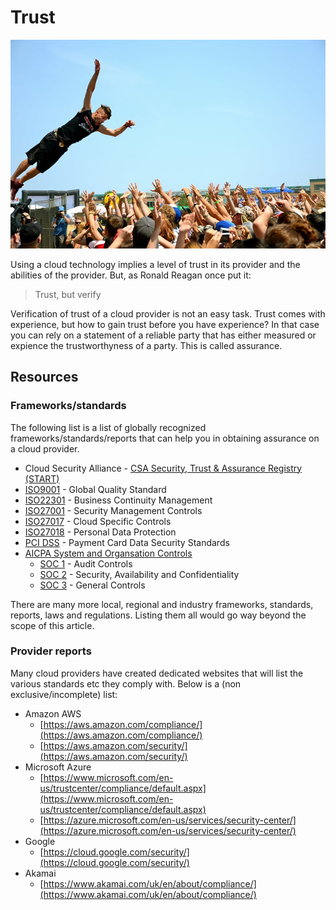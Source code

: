Trust
=====
[![Trust dive. a CC NC image by Jeff Budgell](../images/trust.jpg)](https://www.flickr.com/photos/54139148@N06/7599235018/)

Using a cloud technology implies a level of trust in its provider and the abilities of the provider. But, as Ronald Reagan once put it:

> Trust, but verify

Verification of trust of a cloud provider is not an easy task. Trust comes with experience, but how to gain trust before you have experience? In that case you can rely on a statement of a reliable party that has either measured or expience the trustworthyness of a party. This is called assurance. 

Resources
---------

### Frameworks/standards


The following list is a list of globally recognized frameworks/standards/reports that can help you in obtaining assurance on a cloud provider.

* Cloud Security Alliance - [CSA Security, Trust & Assurance Registry (START)](https://cloudsecurityalliance.org/star/)
* [ISO9001](https://en.wikipedia.org/wiki/ISO_9000#ISO_9000_series_Quality_Management_Principles) - Global Quality Standard
* [ISO22301](https://en.wikipedia.org/wiki/ISO_22301) - Business Continuity Management
* [ISO27001](https://en.wikipedia.org/wiki/ISO/IEC_27001) - Security Management Controls
* [ISO27017](https://en.wikipedia.org/wiki/ISO/IEC_27000-series) - Cloud Specific Controls
* [ISO27018](https://en.wikipedia.org/wiki/ISO/IEC_27000-series) - Personal Data Protection
* [PCI DSS](https://www.pcisecuritystandards.org/pci_security/) - Payment Card Data Security Standards
* [AICPA System and Organsation Controls](https://www.aicpa.org/interestareas/frc/assuranceadvisoryservices/sorhome.html)
  - [SOC 1](https://www.aicpa.org/interestareas/frc/assuranceadvisoryservices/aicpasoc1report.html) - Audit Controls
  - [SOC 2](https://www.aicpa.org/interestareas/frc/assuranceadvisoryservices/aicpasoc2report.html) - Security, Availability and Confidentiality
  - [SOC 3](https://www.aicpa.org/interestareas/frc/assuranceadvisoryservices/aicpasoc3report.html) - General Controls

There are many more local, regional and industry frameworks, standards, reports, laws and regulations. Listing them all would go way beyond the scope of this article. 

### Provider reports

Many cloud providers have created dedicated websites that will list the various standards etc they comply with. Below is a (non exclusive/incomplete) list:

* Amazon AWS
  - [https://aws.amazon.com/compliance/](https://aws.amazon.com/compliance/)
  - [https://aws.amazon.com/security/](https://aws.amazon.com/security/)
* Microsoft Azure
  - [https://www.microsoft.com/en-us/trustcenter/compliance/default.aspx](https://www.microsoft.com/en-us/trustcenter/compliance/default.aspx)
  - [https://azure.microsoft.com/en-us/services/security-center/](https://azure.microsoft.com/en-us/services/security-center/)
* Google
  - [https://cloud.google.com/security/](https://cloud.google.com/security/)
* Akamai
  - [https://www.akamai.com/uk/en/about/compliance/](https://www.akamai.com/uk/en/about/compliance/)

